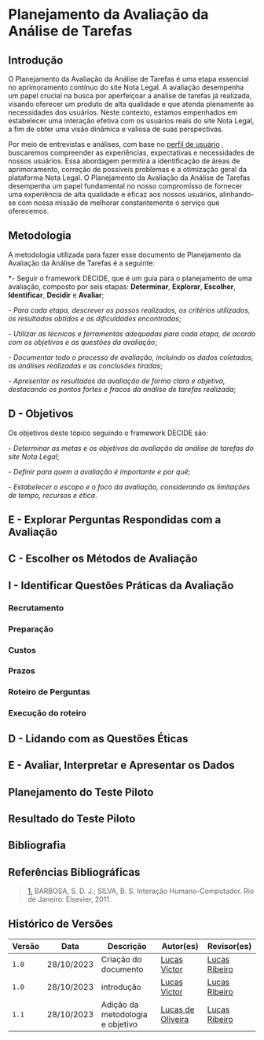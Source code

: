 # Planejamento da Avaliação da Análise de Tarefas

## Introdução

O Planejamento da Avaliação da Análise de Tarefas é uma etapa essencial no aprimoramento contínuo do site Nota Legal. A avaliação desempenha um papel crucial na busca por aperfeiçoar a análise de tarefas já realizada, visando oferecer um produto de alta qualidade e que atenda plenamente às necessidades dos usuários. Neste contexto, estamos empenhados em estabelecer uma interação efetiva com os usuários reais do site Nota Legal, a fim de obter uma visão dinâmica e valiosa de suas perspectivas.

Por meio de entrevistas e análises, com base no [perfil de usuário](https://github.com/Interacao-Humano-Computador/2023.2-NotaLegal/blob/main/docs/analise%20de%20requisitos/perfil_usuario.md#perfil-de-usu%C3%A1rio) , buscaremos compreender as experiências, expectativas e necessidades de nossos usuários. Essa abordagem permitirá a identificação de áreas de aprimoramento, correção de possíveis problemas e a otimização geral da plataforma Nota Legal. O Planejamento da Avaliação da Análise de Tarefas desempenha um papel fundamental no nosso compromisso de fornecer uma experiência de alta qualidade e eficaz aos nossos usuários, alinhando-se com nossa missão de melhorar constantemente o serviço que oferecemos.

## Metodologia

A metodologia utilizada para fazer esse documento de Planejamento da Avaliação da Análise de Tarefas é a seguinte:

*- Seguir o framework DECIDE, que é um guia para o planejamento de uma avaliação, composto por seis etapas: **Determinar**, **Explorar**, **Escolher**, **Identificar**, **Decidir** e **Avaliar**;

*- Para cada etapa, descrever os passos realizados, os critérios utilizados, os resultados obtidos e as dificuldades encontradas*;

*- Utilizar as técnicas e ferramentas adequadas para cada etapa, de acordo com os objetivos e as questões da avaliação*;

*- Documentar todo o processo de avaliação, incluindo os dados coletados, as análises realizadas e as conclusões tiradas*;

*- Apresentar os resultados da avaliação de forma clara e objetiva, destacando os pontos fortes e fracos da análise de tarefas realizada*;

## D - Objetivos

Os objetivos deste tópico seguindo o framework DECIDE são:

*- Determinar as metas e os objetivos da avaliação da análise de tarefas do site Nota Legal*;

*- Definir para quem a avaliação é importante e por quê*;

*- Estabelecer o escopo e o foco da avaliação, considerando as limitações de tempo, recursos e ética*.


## E - Explorar Perguntas Respondidas com a Avaliação

## C - Escolher os Métodos de Avaliação

## I - Identificar Questões Práticas da Avaliação

### Recrutamento

### Preparação

### Custos

### Prazos

### Roteiro de Perguntas

### Execução do roteiro

## D - Lidando com as Questões Éticas

## E - Avaliar, Interpretar e Apresentar os Dados

## Planejamento do Teste Piloto

## Resultado do Teste Piloto

## Bibliografia

## Referências Bibliográficas

> <a id="REF1" href="#anchor_1">1.</a> BARBOSA, S. D. J.; SILVA, B. S. Interação Humano-Computador. Rio de Janeiro: Elsevier, 2011.

## Histórico de Versões

| Versão | Data       | Descrição                                 | Autor(es)                                        | Revisor(es)                                      |
| ------ | ---------- | ----------------------------------------- | ------------------------------------------------ | ------------------------------------------------ |
| `1.0`  | 28/10/2023 | Criação do documento                      | [Lucas Víctor](https://github.com/Lucas13032003) | [Lucas Ribeiro](https://github.com/lucassouzs)   |
| `1.0`  | 28/10/2023 | introdução                     | [Lucas Víctor](https://github.com/Lucas13032003) | [Lucas Ribeiro](https://github.com/lucassouzs)   |
| `1.1`  | 28/10/2023 | Adição da metodologia e objetivo                     | [Lucas de Oliveira](https://github.com/LucasOliveiraDiasMarquesFerreira) | [Lucas Ribeiro](https://github.com/lucassouzs)   |

